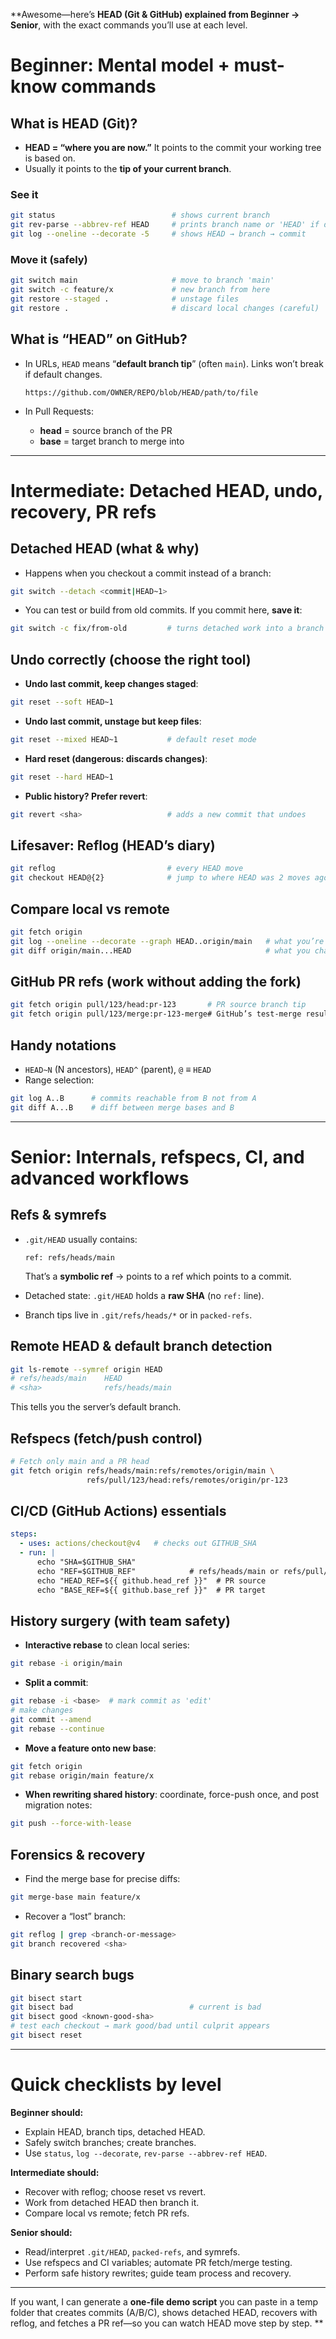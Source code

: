 **Awesome—here’s **HEAD (Git & GitHub) explained from Beginner → Senior**, with the exact commands you’ll use at each level.

# Beginner: Mental model + must-know commands

## What is HEAD (Git)?

* **HEAD = “where you are now.”** It points to the commit your working tree is based on.
* Usually it points to the **tip of your current branch**.

### See it

```bash
git status                          # shows current branch
git rev-parse --abbrev-ref HEAD     # prints branch name or 'HEAD' if detached
git log --oneline --decorate -5     # shows HEAD → branch → commit
```

### Move it (safely)

```bash
git switch main                     # move to branch 'main'
git switch -c feature/x             # new branch from here
git restore --staged .              # unstage files
git restore .                       # discard local changes (careful)
```

## What is “HEAD” on GitHub?

* In URLs, `HEAD` means “**default branch tip**” (often `main`). Links won’t break if default changes.

  ```
  https://github.com/OWNER/REPO/blob/HEAD/path/to/file
  ```
* In Pull Requests:

  * **head** = source branch of the PR
  * **base** = target branch to merge into

---

# Intermediate: Detached HEAD, undo, recovery, PR refs

## Detached HEAD (what & why)

* Happens when you checkout a commit instead of a branch:

```bash
git switch --detach <commit|HEAD~1>
```

* You can test or build from old commits. If you commit here, **save it**:

```bash
git switch -c fix/from-old         # turns detached work into a branch
```

## Undo correctly (choose the right tool)

* **Undo last commit, keep changes staged**:

```bash
git reset --soft HEAD~1
```

* **Undo last commit, unstage but keep files**:

```bash
git reset --mixed HEAD~1           # default reset mode
```

* **Hard reset (dangerous: discards changes)**:

```bash
git reset --hard HEAD~1
```

* **Public history? Prefer revert**:

```bash
git revert <sha>                   # adds a new commit that undoes
```

## Lifesaver: Reflog (HEAD’s diary)

```bash
git reflog                         # every HEAD move
git checkout HEAD@{2}              # jump to where HEAD was 2 moves ago
```

## Compare local vs remote

```bash
git fetch origin
git log --oneline --decorate --graph HEAD..origin/main   # what you’re behind
git diff origin/main...HEAD                              # what you changed
```

## GitHub PR refs (work without adding the fork)

```bash
git fetch origin pull/123/head:pr-123       # PR source branch tip
git fetch origin pull/123/merge:pr-123-merge# GitHub’s test-merge result
```

## Handy notations

* `HEAD~N` (N ancestors), `HEAD^` (parent), `@` ≡ `HEAD`
* Range selection:

```bash
git log A..B      # commits reachable from B not from A
git diff A...B    # diff between merge bases and B
```

---

# Senior: Internals, refspecs, CI, and advanced workflows

## Refs & symrefs

* `.git/HEAD` usually contains:

  ```
  ref: refs/heads/main
  ```

  That’s a **symbolic ref** → points to a ref which points to a commit.
* Detached state: `.git/HEAD` holds a **raw SHA** (no `ref:` line).
* Branch tips live in `.git/refs/heads/*` or in `packed-refs`.

## Remote HEAD & default branch detection

```bash
git ls-remote --symref origin HEAD
# refs/heads/main    HEAD
# <sha>              refs/heads/main
```

This tells you the server’s default branch.

## Refspecs (fetch/push control)

```bash
# Fetch only main and a PR head
git fetch origin refs/heads/main:refs/remotes/origin/main \
                 refs/pull/123/head:refs/remotes/origin/pr-123
```

## CI/CD (GitHub Actions) essentials

```yaml
steps:
  - uses: actions/checkout@v4   # checks out GITHUB_SHA
  - run: |
      echo "SHA=$GITHUB_SHA"
      echo "REF=$GITHUB_REF"            # refs/heads/main or refs/pull/123/merge
      echo "HEAD_REF=${{ github.head_ref }}"  # PR source
      echo "BASE_REF=${{ github.base_ref }}"  # PR target
```

## History surgery (with team safety)

* **Interactive rebase** to clean local series:

```bash
git rebase -i origin/main
```

* **Split a commit**:

```bash
git rebase -i <base>  # mark commit as 'edit'
# make changes
git commit --amend
git rebase --continue
```

* **Move a feature onto new base**:

```bash
git fetch origin
git rebase origin/main feature/x
```

* **When rewriting shared history**: coordinate, force-push once, and post migration notes:

```bash
git push --force-with-lease
```

## Forensics & recovery

* Find the merge base for precise diffs:

```bash
git merge-base main feature/x
```

* Recover a “lost” branch:

```bash
git reflog | grep <branch-or-message>
git branch recovered <sha>
```

## Binary search bugs

```bash
git bisect start
git bisect bad                          # current is bad
git bisect good <known-good-sha>
# test each checkout → mark good/bad until culprit appears
git bisect reset
```

---

# Quick checklists by level

**Beginner should:**

* Explain HEAD, branch tips, detached HEAD.
* Safely switch branches; create branches.
* Use `status`, `log --decorate`, `rev-parse --abbrev-ref HEAD`.

**Intermediate should:**

* Recover with reflog; choose reset vs revert.
* Work from detached HEAD then branch it.
* Compare local vs remote; fetch PR refs.

**Senior should:**

* Read/interpret `.git/HEAD`, `packed-refs`, and symrefs.
* Use refspecs and CI variables; automate PR fetch/merge testing.
* Perform safe history rewrites; guide team process and recovery.

---

If you want, I can generate a **one-file demo script** you can paste in a temp folder that creates commits (A/B/C), shows detached HEAD, recovers with reflog, and fetches a PR ref—so you can watch HEAD move step by step.
**
